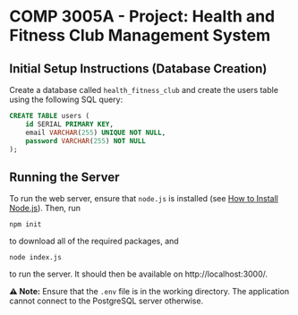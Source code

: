 # COMP 3005A - Project: Health and Fitness Club Management System

## Initial Setup Instructions (Database Creation)
Create a database called `health_fitness_club` and create the users table using the following SQL query:

```sql
CREATE TABLE users (
    id SERIAL PRIMARY KEY,
    email VARCHAR(255) UNIQUE NOT NULL,
    password VARCHAR(255) NOT NULL
);
```

## Running the Server
To run the web server, ensure that `node.js` is installed (see [How to Install Node.js](https://nodejs.org/en/learn/getting-started/how-to-install-nodejs)). Then, run

```shell
npm init
```

to download all of the required packages, and 

```shell
node index.js
```

to run the server. It should then be available on http://localhost:3000/.

**⚠️ Note:** Ensure that the `.env` file is in the working directory. The application cannot connect to the PostgreSQL server otherwise.
